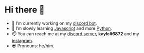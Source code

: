 # Hi there 👋


- 🔭 I’m currently working on my [discord bot](https://github.com/kaylebetter/bonbons/).
- 🌱 I’m slowly learning [Javascript](https://www.javascript.com/) and more [Python](https://www.python.org/).
- 📫 You can reach me at my [discord server](https://discord.gg/FmKMQcXvRP), **kayle#6872** and my [instagram](https://www.youtube.com/watch?v=dQw4w9WgXcQ).
- 😎 Pronouns: he/him.

<!-- # My Stats
<img align="left" alt="kaylebetter's Github Stats" src="https://github-readme-stats.vercel.app/api?username=kaylebetter&count_private=true&show_icons=true&theme=radical&width=200&height=200"> -->
